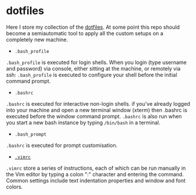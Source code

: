 # dotfiles

Here I store my collection of the [dotfiles](https://wiki.archlinux.org/index.php/Dotfiles). At some point this repo should become a semiautomatic tool to apply all the custom setups on a completely new machine.

- `.bash_profile` 

`.bash_profile` is executed for login shells. When you login (type username and password) via console, either sitting at the machine, or remotely via ssh: `.bash_profile` is executed to configure your shell before the initial command prompt.

- `.bashrc`

`.bashrc` is executed for interactive non-login shells. if you’ve already logged into your machine and open a new terminal window (xterm) then .bashrc is executed before the window command prompt. `.bashrc` is also run when you start a new bash instance by typing `/bin/bash` in a terminal.

- `.bash_prompt`

`.bashrc` is executed for prompt customisation. 

- [`.vimrc`](https://github.com/BasilMinkov/dotfiles/blob/master/.vimrc)

`.vimrc` store a series of instructions, each of which can be run manually in the Vim editor by typing a colon ":" character and entering the command. Common settings include text indentation properties and window and font colors.
